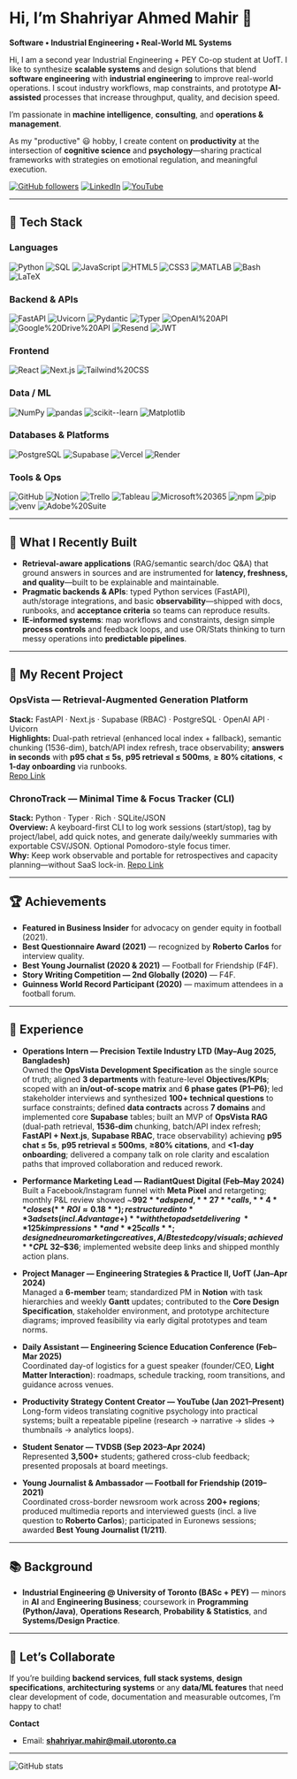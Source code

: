 # Hi, I’m **Shahriyar Ahmed Mahir** 👋  
**Software • Industrial Engineering • Real-World ML Systems**


Hi, I am a second year Industrial Engineering + PEY Co-op student at UofT. I like to synthesize **scalable systems** and design solutions that blend **software engineering** with **industrial engineering** to improve real-world operations. I scout industry workflows, map constraints, and prototype **AI-assisted** processes that increase throughput, quality, and decision speed.

I’m passionate in **machine intelligence**, **consulting**, and **operations & management**. 

As my "productive" 😃 hobby, I create content on **productivity** at the intersection of **cognitive science** and **psychology**—sharing practical frameworks with strategies on emotional regulation, and meaningful execution.

[![GitHub followers](https://img.shields.io/github/followers/mahirvisoredbroom855?label=Follow&style=social)](https://github.com/mahirvisoredbroom855)
[![LinkedIn](https://img.shields.io/badge/LinkedIn-Shahriyar%20Ahmed%20Mahir-0A66C2?style=flat&logo=linkedin)](https://www.linkedin.com/in/shahriyar-ahmed-mahir-b585ba2b6/)
[![YouTube](https://img.shields.io/badge/YouTube-Channel-FF0000?style=flat&logo=youtube)](https://www.youtube.com/@shahriyarahmedmahir)

---

## 🔧 Tech Stack

### Languages
![Python](https://img.shields.io/badge/Python-3670A0?logo=python&logoColor=white)
![SQL](https://img.shields.io/badge/SQL-336791?logo=postgresql&logoColor=white)
![JavaScript](https://img.shields.io/badge/JavaScript-F7DF1E?logo=javascript&logoColor=black)
![HTML5](https://img.shields.io/badge/HTML5-E34F26?logo=html5&logoColor=white)
![CSS3](https://img.shields.io/badge/CSS3-1572B6?logo=css3&logoColor=white)
![MATLAB](https://img.shields.io/badge/MATLAB-0076A8?logo=mathworks&logoColor=white)
![Bash](https://img.shields.io/badge/Bash-4EAA25?logo=gnubash&logoColor=white)
![LaTeX](https://img.shields.io/badge/LaTeX-008080?logo=latex&logoColor=white)

### Backend & APIs
![FastAPI](https://img.shields.io/badge/FastAPI-009688?logo=fastapi&logoColor=white)
![Uvicorn](https://img.shields.io/badge/Uvicorn-121011?logo=python&logoColor=white)
![Pydantic](https://img.shields.io/badge/Pydantic-ef4444?logo=pydantic&logoColor=white)
![Typer](https://img.shields.io/badge/Typer-3B82F6?logo=python&logoColor=white)
![OpenAI%20API](https://img.shields.io/badge/OpenAI%20API-412991?logo=openai&logoColor=white)
![Google%20Drive%20API](https://img.shields.io/badge/Google%20Drive%20API-34A853?logo=googledrive&logoColor=white)
![Resend](https://img.shields.io/badge/Resend-000000?logo=minutemailer&logoColor=white)
![JWT](https://img.shields.io/badge/JWT-000000?logo=jsonwebtokens&logoColor=white)

### Frontend
![React](https://img.shields.io/badge/React-61DAFB?logo=react&logoColor=black)
![Next.js](https://img.shields.io/badge/Next.js-000000?logo=nextdotjs&logoColor=white)
![Tailwind%20CSS](https://img.shields.io/badge/Tailwind_CSS-38B2AC?logo=tailwindcss&logoColor=white)

### Data / ML
![NumPy](https://img.shields.io/badge/NumPy-013243?logo=numpy&logoColor=white)
![pandas](https://img.shields.io/badge/pandas-150458?logo=pandas&logoColor=white)
![scikit--learn](https://img.shields.io/badge/scikit--learn-F7931E?logo=scikitlearn&logoColor=white)
![Matplotlib](https://img.shields.io/badge/Matplotlib-11557C?logo=plotly&logoColor=white)

### Databases & Platforms
![PostgreSQL](https://img.shields.io/badge/PostgreSQL-336791?logo=postgresql&logoColor=white)
![Supabase](https://img.shields.io/badge/Supabase-3ECF8E?logo=supabase&logoColor=black)
![Vercel](https://img.shields.io/badge/Vercel-000000?logo=vercel&logoColor=white)
![Render](https://img.shields.io/badge/Render-2A2A72?logo=render&logoColor=white)

### Tools & Ops
![GitHub](https://img.shields.io/badge/GitHub-181717?logo=github&logoColor=white)
![Notion](https://img.shields.io/badge/Notion-000000?logo=notion&logoColor=white)
![Trello](https://img.shields.io/badge/Trello-0052CC?logo=trello&logoColor=white)
![Tableau](https://img.shields.io/badge/Tableau-E97627?logo=tableau&logoColor=white)
![Microsoft%20365](https://img.shields.io/badge/Microsoft_365-EB3C00?logo=microsoftoffice&logoColor=white)
![npm](https://img.shields.io/badge/npm-CB3837?logo=npm&logoColor=white)
![pip](https://img.shields.io/badge/pip-3776AB?logo=python&logoColor=white)
![venv](https://img.shields.io/badge/venv-000000?logo=python&logoColor=white)
![Adobe%20Suite](https://img.shields.io/badge/Adobe%20(Ps%2FPr)-FF0000?logo=adobe&logoColor=white)

---

## 🧠 What I Recently Built
- **Retrieval-aware applications** (RAG/semantic search/doc Q&A) that ground answers in sources and are instrumented for **latency, freshness, and quality**—built to be explainable and maintainable.
- **Pragmatic backends & APIs**: typed Python services (FastAPI), auth/storage integrations, and basic **observability**—shipped with docs, runbooks, and **acceptance criteria** so teams can reproduce results.
- **IE-informed systems**: map workflows and constraints, design simple **process controls** and feedback loops, and use OR/Stats thinking to turn messy operations into **predictable pipelines**.


---

## 🚀 My Recent Project
### OpsVista — Retrieval-Augmented Generation Platform
**Stack:** FastAPI · Next.js · Supabase (RBAC) · PostgreSQL · OpenAI API · Uvicorn  
**Highlights:** Dual-path retrieval (enhanced local index + fallback), semantic chunking (1536-dim), batch/API index refresh, trace observability; **answers in seconds** with **p95 chat ≤ 5s**, **p95 retrieval ≤ 500ms**, **≥ 80% citations**, **< 1-day onboarding** via runbooks.  
[Repo Link](https://github.com/mahirvisoredbroom855/opsvista-software)

### ChronoTrack — Minimal Time & Focus Tracker (CLI)
**Stack:** Python · Typer · Rich · SQLite/JSON  
**Overview:** A keyboard-first CLI to log work sessions (start/stop), tag by project/label, add quick notes, and generate daily/weekly summaries with exportable CSV/JSON. Optional Pomodoro-style focus timer.  
**Why:** Keep work observable and portable for retrospectives and capacity planning—without SaaS lock-in.
[Repo Link](https://github.com/mahirvisoredbroom855/ChronoTrack)

---

## 🏆 Achievements
- **Featured in Business Insider** for advocacy on gender equity in football (2021).  
- **Best Questionnaire Award (2021)** — recognized by **Roberto Carlos** for interview quality.  
- **Best Young Journalist (2020 & 2021)** — Football for Friendship (F4F).  
- **Story Writing Competition — 2nd Globally (2020)** — F4F.  
- **Guinness World Record Participant (2020)** — maximum attendees in a football forum.

---

## 💼 Experience
- **Operations Intern — Precision Textile Industry LTD (May–Aug 2025, Bangladesh)**  
  Owned the **OpsVista Development Specification** as the single source of truth; aligned **3 departments** with feature-level **Objectives/KPIs**; scoped with an **in/out-of-scope matrix** and **6 phase gates (P1–P6)**; led stakeholder interviews and synthesized **100+ technical questions** to surface constraints; defined **data contracts** across **7 domains** and implemented core **Supabase** tables; built an MVP of **OpsVista RAG** (dual-path retrieval, **1536-dim** chunking, batch/API index refresh; **FastAPI + Next.js**, **Supabase RBAC**, trace observability) achieving **p95 chat ≤ 5s**, **p95 retrieval ≤ 500ms**, **≥80% citations**, and **<1-day onboarding**; delivered a company talk on role clarity and escalation paths that improved collaboration and reduced rework.  

- **Performance Marketing Lead — RadiantQuest Digital (Feb–May 2024)**  
  Built a Facebook/Instagram funnel with **Meta Pixel** and retargeting; monthly P&L review showed ~**$992** ad spend, **27** calls, **4** closes (**ROI ≈ 0.18**); restructured into **3 ad sets (incl. Advantage+)** with the top ad set delivering ~**125k impressions** and **25 calls**; designed neuromarketing creatives, A/B tested copy/visuals; achieved **CPL ~$32–$36**; implemented website deep links and shipped monthly action plans.

- **Project Manager — Engineering Strategies & Practice II, UofT (Jan–Apr 2024)**  
  Managed a **6-member** team; standardized PM in **Notion** with task hierarchies and weekly **Gantt** updates; contributed to the **Core Design Specification**, stakeholder environment, and prototype architecture diagrams; improved feasibility via early digital prototypes and team norms.

- **Daily Assistant — Engineering Science Education Conference (Feb–Mar 2025)**  
  Coordinated day-of logistics for a guest speaker (founder/CEO, **Light Matter Interaction**): roadmaps, schedule tracking, room transitions, and guidance across venues.

- **Productivity Strategy Content Creator — YouTube (Jan 2021–Present)**  
  Long-form videos translating cognitive psychology into practical systems; built a repeatable pipeline (research → narrative → slides → thumbnails → analytics loops).

- **Student Senator — TVDSB (Sep 2023–Apr 2024)**  
  Represented **3,500+** students; gathered cross-club feedback; presented proposals at board meetings.

- **Young Journalist & Ambassador — Football for Friendship (2019–2021)**  
  Coordinated cross-border newsroom work across **200+ regions**; produced multimedia reports and interviewed guests (incl. a live question to **Roberto Carlos**); participated in Euronews sessions; awarded **Best Young Journalist (1/211)**.

---

## 📚 Background
- **Industrial Engineering @ University of Toronto (BASc + PEY)** — minors in **AI** and **Engineering Business**; coursework in **Programming (Python/Java)**, **Operations Research**, **Probability & Statistics**, and **Systems/Design Practice**.  

---

## 🤝 Let’s Collaborate
If you’re building **backend services**, **full stack systems**, **design specifications**, **architecturing systems** or any **data/ML features** that need clear development of code, documentation and measurable outcomes, I’m happy to chat!

**Contact**  
- Email: **shahriyar.mahir@mail.utoronto.ca**  
---

![GitHub stats](https://github-readme-stats.vercel.app/api?username=mahirvisoredbroom855&show_icons=true&theme=transparent)
